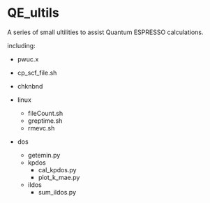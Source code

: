 # QE_ultils

A series of small ultilities to assist Quantum ESPRESSO calculations.

including:

* pwuc.x

* cp_scf_file.sh

* chknbnd

* linux
  * fileCount.sh
  * greptime.sh
  * rmevc.sh

* dos
  * getemin.py
  * kpdos
    * cal_kpdos.py
    * plot_k_mae.py
  * ildos
    * sum_ildos.py
